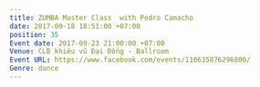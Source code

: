 ```yaml
---
title: ZUMBA Master Class  with Pedro Camacho
date: 2017-09-18 18:51:00 +07:00
position: 35
Event date: 2017-09-23 21:00:00 +07:00
Venue: CLB khiêu vũ Đại Đồng - Ballroom
Event URL: https://www.facebook.com/events/110635876296800/
Genre: dance
---
```


